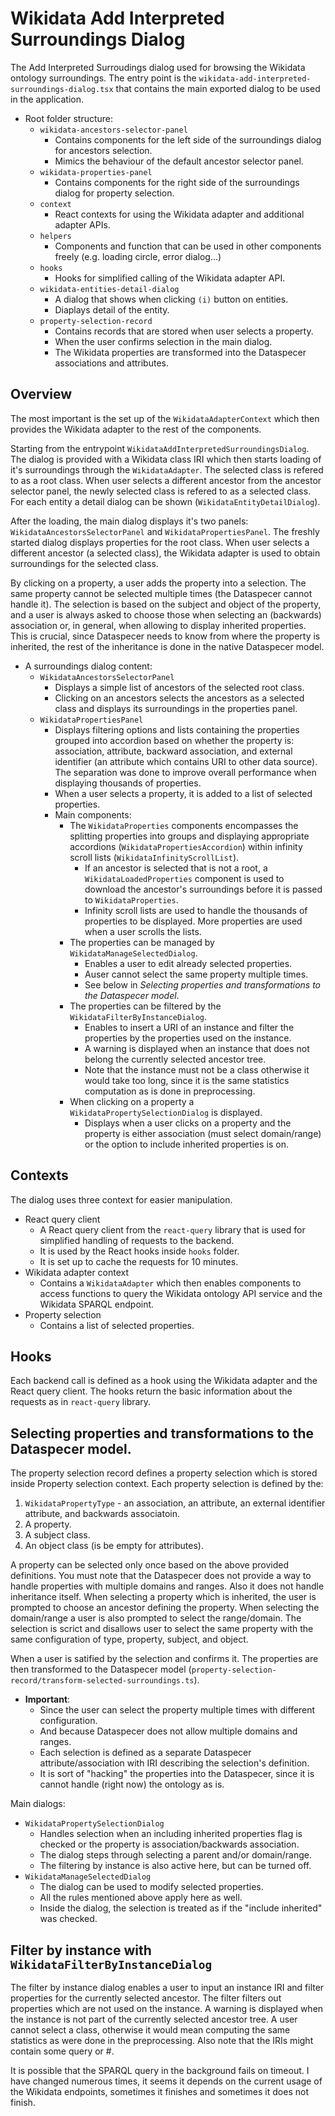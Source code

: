 # Wikidata Add Interpreted Surroundings Dialog

The Add Interpreted Surroudings dialog used for browsing the Wikidata ontology surroundings.
The entry point is the `wikidata-add-interpreted-surroundings-dialog.tsx` that contains the main exported dialog to be used in the application.

- Root folder structure:
  - `wikidata-ancestors-selector-panel`
    - Contains components for the left side of the surroundings dialog for ancestors selection.
    - Mimics the behaviour of the default ancestor selector panel.
  - `wikidata-properties-panel`
    - Contains components for the right side of the surroundings dialog for property selection.
  - `context`
    - React contexts for using the Wikidata adapter and additional adapter APIs.
  - `helpers`
    - Components and function that can be used in other components freely (e.g. loading circle, error dialog...)
  - `hooks`
    - Hooks for simplified calling of the Wikidata adapter API.
  - `wikidata-entities-detail-dialog`
    - A dialog that shows when clicking `(i)` button on entities.
    - Diaplays detail of the entity.
  - `property-selection-record`
    - Contains records that are stored when user selects a property.
    - When the user confirms selection in the main dialog.
    - The Wikidata properties are transformed into the Dataspecer associations and attributes.

## Overview

The most important is the set up of the `WikidataAdapterContext` which then provides the Wikidata adapter to the rest of the components.

Starting from the entrypoint `WikidataAddInterpretedSurroundingsDialog`.
The dialog is provided with a Wikidata class IRI which then starts loading of it's surroundings through the `WikidataAdapter`.
The selected class is refered to as a root class.
When user selects a different ancestor from the ancestor selector panel, the newly selected class is refered to as a selected class.
For each entity a detail dialog can be shown (`WikidataEntityDetailDialog`).

After the loading, the main dialog displays it's two panels: `WikidataAncestorsSelectorPanel` and `WikidataPropertiesPanel`.
The freshly started dialog displays properties for the root class.
When user selects a different ancestor (a selected class), the Wikidata adapter is used to obtain surroundings for the selected class.

By clicking on a property, a user adds the property into a selection. 
The same property cannot be selected multiple times (the Dataspecer cannot handle it).
The selection is based on the subject and object of the property, and a user is always asked to choose those when selecting an (backwards) association or, in general, when allowing to display inherited properties.
This is crucial, since Dataspecer needs to know from where the property is inherited, the rest of the inheritance is done in the native Dataspecer model.

- A surroundings dialog content:
  - `WikidataAncestorsSelectorPanel` 
    - Displays a simple list of ancestors of the selected root class.
    - Clicking on an ancestors selects the ancestors as a selected class and displays its surroundings in the properties panel.
  - `WikidataPropertiesPanel`
    - Displays filtering options and lists containing the properties grouped into accordion based on whether the property is: association, attribute, backward association, and external identifier (an attribute which contains URI to other data source). The separation was done to improve overall performance when displaying thousands of properties.
    - When a user selects a property, it is added to a list of selected properties.
    - Main components:
      - The `WikidataProperties` components encompasses the splitting properties into groups and displaying appropriate accordions (`WikidataPropertiesAccordion`) within infinity scroll lists (`WikidataInfinityScrollList`).
        - If an ancestor is selected that is not a root, a `WikidataLoadedProperties` component is used to download the ancestor's surroundings before it is passed to `WikidataProperties`.
        - Infinity scroll lists are used to handle the thousands of properties to be displayed. More properties are used when a user scrolls the lists.
      - The properties can be managed by `WikidataManageSelectedDialog`.
        - Enables a user to edit already selected properties.
        - Auser cannot select the same property multiple times.
        - See below in *Selecting properties and transformations to the Dataspecer model*.
      - The properties can be filtered by the `WikidataFilterByInstanceDialog`.
          - Enables to insert a URI of an instance and filter the properties by the properties used on the instance.
          - A warning is displayed when an instance that does not belong the currently selected ancestor tree.
          - Note that the instance must not be a class otherwise it would take too long, since it is the same statistics computation as is done in preprocessing.
      - When clicking on a property a `WikidataPropertySelectionDialog` is displayed.
        - Displays when a user clicks on a property and the property is either association (must select domain/range) or the option to include inherited properties is on.

## Contexts

The dialog uses three context for easier manipulation.

- React query client
  - A React query client from the `react-query` library that is used for simplified handling of requests to the backend.
  - It is used by the React hooks inside `hooks` folder.
  - It is set up to cache the requests for 10 minutes.
- Wikidata adapter context
  - Contains a `WikidataAdapter` which then enables components to access functions to query the Wikidata ontology API service and the Wikidata SPARQL endpoint.
-  Property selection
   - Contains a list of selected properties.

## Hooks 

Each backend call is defined as a hook using the Wikidata adapter and the React query client.
The hooks return the basic information about the requests as in `react-query` library.

## Selecting properties and transformations to the Dataspecer model.

The property selection record defines a property selection which is stored inside Property selection context.
Each property selection is defined by the:
  1.  `WikidataPropertyType` - an association, an attribute, an external identifier attribute, and backwards associatoin.
  2. A property.
  3. A subject class.
  4. An object class (is be empty for attributes).
  
A property can be selected only once based on the above provided definitions.
You must note that the Dataspecer does not provide a way to handle properties with multiple domains and ranges.
Also it does not handle inheritance itself.
When selecting a property which is inherited, the user is prompted to choose an ancestor defining the property.
When selecting the domain/range a user is also prompted to select the range/domain.
The selection is scrict and disallows user to select the same property with the same configuration of type, property, subject, and object.

When a user is satified by the selection and confirms it.
The properties are then transformed to the Dataspecer model (`property-selection-record/transform-selected-surroundings.ts`).

- **Important**:
  - Since the user can select the property multiple times with different configuration.
  - And because Dataspecer does not allow multiple domains and ranges.
  - Each selection is defined as a separate Dataspecer attribute/association with IRI describing the selection's definition.
  - It is sort of "hacking" the properties into the Dataspecer, since it is cannot handle (right now) the ontology as is. 

Main dialogs:
- `WikidataPropertySelectionDialog`
  - Handles selection when an including inherited properties flag is checked or the property is association/backwards association.
  - The dialog steps through selecting a parent and/or domain/range.
  - The filtering by instance is also active here, but can be turned off.
- `WikidataManageSelectedDialog`
  - The dialog can be used to modify selected properties.
  - All the rules mentioned above apply here as well.
  - Inside the dialog, the selection is treated as if the "include inherited" was checked.

## Filter by instance with `WikidataFilterByInstanceDialog`

The filter by instance dialog enables a user to input an instance IRI and filter properties for the currently selected ancestor.
The filter filters out properties which are not used on the instance.
A warning is displayed when the instance is not part of the currently selected ancestor tree.
A user cannot select a class, otherwise it would mean computing the same statistics as were done in the preprocessing.
Also note that the IRIs might contain some query or #.

It is possible that the SPARQL query in the background fails on timeout.
I have changed numerous times, it seems it depends on the current usage of the Wikidata endpoints, sometimes it finishes and sometimes it does not finish.
